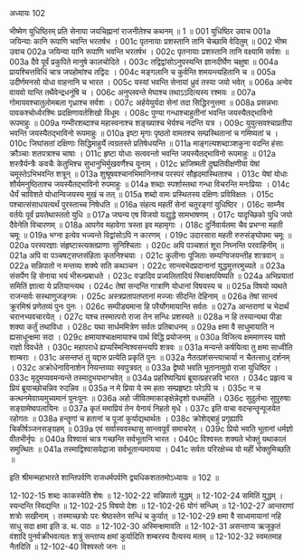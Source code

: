 अध्यायः 102

भीष्मेण युधिष्ठिरम् प्रति सेनाया जयचिह्नानां राजनीतेश्च कथनम् ॥ 1 ॥
001	युधिष्ठिर उवाच 
001a	जयिन्याः कानि रूपाणि भवन्ति भरतर्षभ ।
001c	पृतनायाः प्रशस्तानि तानि चेच्छामि वेदितुम् ॥
002	भीष्म उवाच 
002a	जयिन्या यानि रूपाणि भवन्ति भरतर्षभ ।
002c	पृतनायाः प्रशस्तानि तानि वक्ष्यामि सर्वशः ॥
003a	दैवे पूर्वं प्रकुपिते मानुषे कालचोदिते ।
003c	तद्विद्वांसोऽनुपस्यन्ति ज्ञानदीर्घेण चक्षुषा ॥
004a	प्रायश्चित्तविधिं चात्र जपहोमांश्च तद्विदः ।
004c	मङ्गलानि च कुर्वन्ति शमयन्त्यहितानि च ॥
005a	उदीर्णमनसो योधा वाहनानि च भारत ।
005c	यस्यां भवन्ति सेनायां ध्रुवं तस्या जयो भवेत् ॥
006a	अन्वेव वायवो यान्ति तथैवेन्द्रधनूंषि च ।
006c	अनुप्लवन्ते मेघाश्च तथाऽऽदित्यस्य रश्मयः ॥
007a	गोमायवश्चातुलोमबला गृध्राश्च सर्वशः ।
007c	अर्हयेयुर्यदा सेनां तदा सिद्धिरनुत्तमा ॥
008a	प्रसन्नभाः पावकश्चोर्ध्वरश्मिः प्रदक्षिणावर्तशिखो विधूमः ।
008c	पुण्या गन्धाश्चाहुतीनां भवन्ति जयस्यैतद्भाविनो रूपमाहुः ॥
009a	गम्भीरशब्दाश्च महास्वनाश्च शङ्ख्याश्च भेर्यश्च नदन्ति यत्र ।
009c	युयुत्सवश्चाप्रतीपा भवन्ति जयस्यैतद्भाविनो रूपमाहुः ॥
010a	इष्टा मृगाः पृष्ठतो वामतश्च सम्प्रस्थितानां च गमिष्यतां च ।
010c	जिघांसतां दक्षिणाः सिद्धिमाहुर्ये त्वग्रतस्ते प्रतिषेधयन्ति ॥
011a	माङ्गल्यशब्दाञ्शकुना वदन्ति हंसाः क्रौञ्चाः शतपत्राश्च चाषाः ।
011c	हृष्टा योधाः सत्ववन्तो भवन्ति जयस्यैतद्भाविनो रूपमाहुः ॥
012a	शस्त्रैर्यन्त्रैः कवचैः केतुभिश्च सुभानुभिर्मुखवर्णैश्च यूनाम् ।
012c	भ्राजिष्मती दुष्प्रतिवीक्षणीया येषां चमूस्तेऽभिभवन्ति शत्रून् ॥
013a	शुश्रूषवश्चानभिमानिनश्च परस्परं सौहृदमास्थिताश्च ।
013c	येषां योधाः शौर्यमनुष्ठिताश्च जयस्यैतद्भाविनो रुपमाहुः ॥
014a	शब्दाः स्पर्शास्तथा गन्धा विचरन्ति मनःप्रियाः ।
014c	धैर्यं चाविशते योधान्विजयस्य मुखं च तत् ॥
015a	शब्दो वामः प्रस्थितस्य दक्षिणः प्रविविक्षतः ।
015c	पश्चात्संसाधयत्यर्थं पुरस्ताच्च निषेधति ॥
016a	संहत्य महतीं सेनां चतुरङ्गां युधिष्ठिर ।
016c	साम्नैव वर्तयेः पूर्वं प्रयतेथास्ततो युधि ॥
017a	जघन्य एष विजयो यद्युद्धे सामभाषणम् ।
017c	यादृच्छिको युधि जयो दैवेनेति विचारणम् ॥
018a	आपगेव महावेगा त्रस्ता इव महामृगाः ।
018c	दुर्निवार्यतमा चैव प्रभग्ना महती चमूः ॥
019a	भग्ना इत्येव भज्यन्ते विद्वांसोऽपि न कारणम् ।
019c	उदारसारा महती रुरुसंङ्घोपमा चमूः ॥
020a	परस्परज्ञाः संहृष्टास्त्यक्तप्राणाः सुनिश्चिताः ।
020c	अपि पञ्चशतं शूरा निघ्नन्ति परवाहिनीम् ॥
021a	अपि वा पञ्चषट्सप्तसंहिताः कृतनिश्चयाः ।
021c	कुलीनाः पूजिताः सम्यग्विजयन्तीह शात्रवान् ॥
022a	सन्निपातो न मन्तव्यः शक्ये सति कथञ्चन ।
022c	सान्त्वभेदप्रदानानां युद्धमुत्तरमुच्यते ॥
023a	संसर्पेण हि सेनाया भयं भीरून्प्रबाधते ।
023c	वज्रादिव प्रज्वलितादियं स्वित्क्षपयिष्यति ॥
024a	अभिप्रयातां समितिं ज्ञात्वा ये प्रतियान्त्यथ ।
024c	तेषां सन्दन्ति गात्राणि योधानां विषयस्य च ॥
025a	विषयो व्यथते राजन्सर्वः सस्थाणुजङ्गमः ।
025c	अस्त्रप्रतापतप्तानां मज्जाः सीदन्ति देहिनाम् ॥
026a	तेषां सान्त्वं क्रूरमिश्रं प्रणेतव्यं पुनः पुनः ।
026c	सम्पीड्यमाना हि परैर्योगमायान्ति सर्वतः ॥
027a	आन्तराणां च भेदार्थं चरानभ्यवचारयेत् ।
027c	यश्च तस्मात्परो राजा तेन सन्धिः प्रशस्यते ॥
028a	न हि तस्यान्यथा पीडा शक्या कर्तुं तथाविधा ।
028c	यथा सार्धममित्रेण सर्वतः प्रतिबाधनम् ॥
029a	क्षमा वै साधुमायाति न ह्यसाधून्क्षमा सदा ।
029c	क्षमायाश्चाक्षमायाश्च पार्थ विद्धि प्रयोजनम् ॥
030a	विजित्य क्षममाणस्य यशो राज्ञो विवर्धते ।
030c	महापराधे ह्यप्यस्मिन्विश्वसन्त्यपि शत्रवः ॥
031a	मन्यन्ते कर्षयित्वा तु क्षमा साध्वीति शाम्बराः ।
031c	असन्तप्तं तु यद्दारु प्रत्येति प्रकृतिं पुनः ॥
032a	नैतत्प्रशंसन्त्याचार्या न चैतत्साधु दर्शनम् ।
032c	अक्रोधेनाविनाशेन नियन्तव्याः स्वपुत्रवत् ॥
033a	द्वेष्यो भवति भूतानामुग्रो राजा युधिष्ठिर ।
033c	मृदुमप्यवमन्यन्ते तस्मादुभयभाग्भवेत् ॥
034a	प्रहरिष्यन्प्रियं ब्रूयात्प्रहरन्नपि भारत ।
034c	प्रहृत्य च प्रियं ब्रूयाच्छोचन्निव रुदन्निव ॥
035a	न मे प्रिया ये स्म हताः सम्प्रहृष्टाः परेऽपि च ।
035c	न च कत्थनमेवाग्र्यमुच्यमानं पुनःपुनः ॥
036a	अहो जीवितमाकाङ्क्षेन्नेदृशो वधमर्हति ।
036c	सुदुर्लभाः सुपुरुषाः सङ्ग्रामेष्वपलायिनः ॥
037a	कृतं ममाप्रियं तेन येनायं निहतो मृधे ।
037c	इति वाचा वदन्हन्तॄन्पूजयेत रहोगतः ॥
038a	हन्तॄणां च हतानां च पूजां कुर्याद्यथार्थतः ।
038c	क्रोशेद्बाहुं प्रगृह्यापि चिकीर्षञ्जनसङ्ग्रहम् ॥
039a	एवं सर्वास्ववस्थासु सान्त्वपूर्वं समाचरेत् ।
039c	प्रियो भवति भूतानां धर्मज्ञो वीतभीर्नृपः ॥
040a	विश्वासं चात्र गच्छन्ति सर्वभूतानि भारत ।
040c	विश्वस्तः शक्यते भोक्तुं यथाकालं समुत्थितः ॥
041a	तस्माद्विश्वासयेद्राजा सर्वभूतान्यमायया ।
041c	सर्वतः परिरक्षेच्च यो महीं भोक्तुमिच्छति ॥ 

इति श्रीमन्महाभारते शान्तिपर्वणि राजधर्मपर्वणि द्व्यधिकशततमोऽध्यायः ॥ 102 ॥

12-102-15 शब्दः काकस्येति शेषः ॥ 12-102-22 सन्निपातो युद्धम् ॥ 12-102-24 समितिं युद्धम् । स्यन्दन्ति स्विद्यन्ति ॥ 12-102-25 विषयो देशः ॥ 12-102-26 योगं सन्धिम् ॥ 12-102-27 आन्तराणां शत्रोः सखीनाम् । तस्माच्छत्रोः परः श्रेष्ठस्तेन सन्धिं च कुर्यात् ॥ 12-102-29 क्षमा वै साध्वमायानां नहि साधु सदा क्षमा इति ड. थ. पाठः ॥ 12-102-30 अस्मिन्क्षमावति ॥ 12-102-31 असन्ताप्य ऋजूकृतं वंशादि पुनर्वक्रीभवत्यतः शत्रुं सन्ताप्य क्षमां कुर्यादिति शम्बरस्य दैत्यस्य मतम् ॥ 12-102-32 स्वमतमाह नैतदिति ॥ 12-102-40 विश्वस्तो जनः ॥
